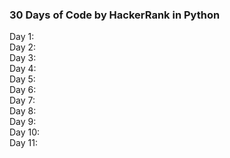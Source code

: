 ### 30 Days of Code by HackerRank in Python
Day 1:<br>
Day 2:<br>
Day 3:<br>
Day 4:<br>
Day 5:<br>
Day 6:<br>
Day 7:<br>
Day 8:<br>
Day 9:<br>
Day 10:<br>
Day 11:<br>
